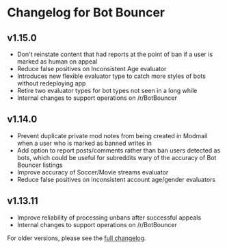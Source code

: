 # Changelog for Bot Bouncer

## v1.15.0

* Don't reinstate content that had reports at the point of ban if a user is marked as human on appeal
* Reduce false positives on Inconsistent Age evaluator
* Introduces new flexible evaluator type to catch more styles of bots without redeploying app
* Retire two evaluator types for bot types not seen in a long while
* Internal changes to support operations on /r/BotBouncer

## v1.14.0

* Prevent duplicate private mod notes from being created in Modmail when a user who is marked as banned writes in
* Add option to report posts/comments rather than ban users detected as bots, which could be useful for subreddits wary of the accuracy of Bot Bouncer listings
* Improve accuracy of Soccer/Movie streams evaluator
* Reduce false positives on inconsistent account age/gender evaluators

## v1.13.11

* Improve reliability of processing unbans after successful appeals
* Internal changes to support operations on /r/BotBouncer

For older versions, please see the [full changelog](https://github.com/fsvreddit/bot-bouncer/blob/main/changelog.md).
